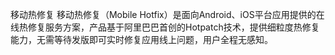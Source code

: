 

<!--
 * @version:
 * @Author:  StevenJokess https://github.com/StevenJokess
 * @Date: 2020-12-06 23:00:57
 * @LastEditors:  StevenJokess https://github.com/StevenJokess
 * @LastEditTime: 2020-12-06 23:16:49
 * @Description:
 * @TODO::
 * @Reference:https://github.com/aliyun/alicloud-android-demo
-->

移动热修复
移动热修复（Mobile Hotfix）是面向Android、iOS平台应用提供的在线热修复服务方案，产品基于阿里巴巴首创的Hotpatch技术，提供细粒度热修复能力，无需等待发版即可实时修复应用线上问题，用户全程无感知。

